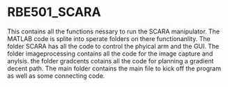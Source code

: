# RBE501_SCARA
This contains all the functions nessary to run the SCARA manipulator.
The MATLAB code is splite into sperate folders on there functionanlity.
The folder SCARA has all the code to control the phyical arm and the GUI.
The folder imageprocessing contains all the code for the image capture and anylsis.
the folder gradcents cotains all the code for planning a gradient decent path. 
The main folder contains the main file to kick off the program as well as some connecting code. 